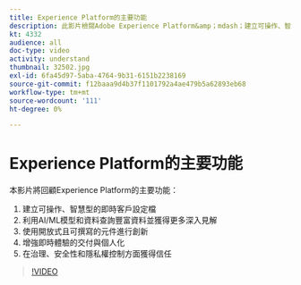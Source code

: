 ```yaml
---
title: Experience Platform的主要功能
description: 此影片檢閱Adobe Experience Platform&amp；mdash；建立可操作、智慧型的即時客戶設定檔；透過AI/ML模型和資料查詢豐富資料並獲得更多深入分析；使用開放和可撰寫元件進行創新；增強即時體驗的交付和個人化；以及在治理、安全性和隱私權控制方面獲得信任。
kt: 4332
audience: all
doc-type: video
activity: understand
thumbnail: 32502.jpg
exl-id: 6fa45d97-5aba-4764-9b31-6151b2238169
source-git-commit: f12baaa9d4b37f1101792a4ae479b5a62893eb68
workflow-type: tm+mt
source-wordcount: '111'
ht-degree: 0%

---
```


# Experience Platform的主要功能

本影片將回顧Experience Platform的主要功能：

1. 建立可操作、智慧型的即時客戶設定檔
1. 利用AI/ML模型和資料查詢豐富資料並獲得更多深入見解
1. 使用開放式且可撰寫的元件進行創新
1. 增強即時體驗的交付與個人化
1. 在治理、安全性和隱私權控制方面獲得信任

>[!VIDEO](https://video.tv.adobe.com/v/3428514?quality=12&learn=on&captions=chi_hant)
